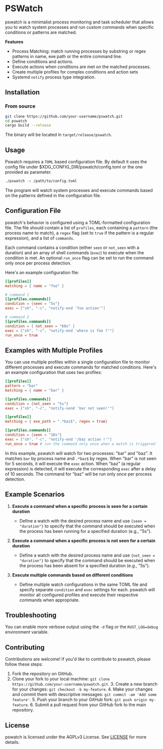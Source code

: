  # PSWatch 

pswatch is a minimalist process monitoring and task scheduler that allows you to
watch system processes and run custom commands when specific conditions or
patterns are matched. 

**Features**
- Process Matching: match running processes by substring or regex patterns in name, exe path or the entire command line.
- Define conditions and actions. 
- Execute actions when conditions are met on the matched processes.
- Create multiple profiles for complex conditions and action sets
- Systemd `notify` process type integration.

## Installation

### From source

```sh
git clone https://github.com/your-username/pswatch.git
cd pswatch
cargo build --release
```

The binary will be located in `target/release/pswatch`.

## Usage

Pswatch requires a `TOML` based configuration file. By default it uses the
config file under $XDG_CONFIG_DIR/pswatch/config.toml or the one provided as
parameter.

```sh
./pswatch -c /path/to/config.toml
```

The program will watch system processes and execute commands based on the
patterns defined in the configuration file.

## Configuration File

pswatch's behavior is configured using a TOML-formatted configuration file.
The file should contain a list of `profiles`, each containing a `pattern` (the
process name to match), a `regex` flag (set to `true` if the pattern is a
regular expression), and a list of `commands`.

Each command contains a condition (either `seen` or `not_seen` with a duration)
and an array of shell commands (`exec`) to execute when the condition is met. An
optional `run_once` flag can be set to run the command only once per process
detection.

Here's an example configuration file:

```toml
[[profiles]]
matching = { name = "foo" }

# command 1
[[profiles.commands]]
condition = {seen = "5s"}
exec = ["sh", "-c", "notify-end 'foo action'"]

# command 2 
[[profiles.commands]]
condition = { not_seen = "60s" }
exec = ["sh", "-c", "notify-end 'where is foo ?'"]
run_once = true
```

## Examples with Multiple Profiles

You can use multiple profiles within a single configuration file to monitor
different processes and execute commands for matched conditions. Here's an
example configuration that uses two profiles:

```toml
[[profiles]]
pattern = "bar"
matching = { name = "bar" }

[[profiles.commands]]
condition = {not_seen = "5s"}
exec = ["sh", "-c", "notify-send 'bar not seen!'"]

[[profiles]]
matching = { exe_path = ".*baz$", regex = true}

[[profiles.commands]]
condition = {seen = "10s"}
exec = ["sh", "-c", "notify-end '/baz action !'"]
run_once = true # run the command only once when a match is triggered
```

In this example, pswatch will watch for two processes: "bar" and "baz". It
matches `bar` by process name and `.*baz$` by regex. When "bar" is not seen for
5 seconds, it will execute the `exec` action. When "baz" (a regular expression)
is detected, it will execute the corresponding `exec` after a delay of 10 seconds.
The command for "baz" will be run only once per process detection.

## Example Scenarios

1. **Execute a command when a specific process is seen for a certain duration**
   - Define a watch with the desired process name and use `{seen = "duration"}` to specify that the command should be executed when the process has been running for a specified duration (e.g., "5s").

2. **Execute a command when a specific process is not seen for a certain duration**
   - Define a watch with the desired process name and use `{not_seen = "duration"}` to specify that the command should be executed when the process has been absent for a specified duration (e.g., "5s").

3. **Execute multiple commands based on different conditions**
   - Define multiple watch configurations in the same TOML file and specify separate `condition` and `exec` settings for each. pswatch will monitor all configured profiles and execute their respective commands when appropriate.

## Troubleshooting

You can enable more verbose output using the `-d` flag or the `RUST_LOG=debug`
environment variable.

## Contributing

Contributions are welcome! If you'd like to contribute to pswatch, please
follow these steps:

1. Fork the repository on GitHub.
2. Clone your fork to your local machine: `git clone
   https://github.com/your-username/pswatch.git`.
   3. Create a new branch for your changes: `git checkout -b my-feature`.
   4. Make your changes and commit them with descriptive messages: `git commit
      -am 'Add some feature'`.
      5. Push your branch to your GitHub fork: `git push origin my-feature`.
      6. Submit a pull request from your GitHub fork to the main repository.

## License

pswatch is licensed under the AGPLv3 License. See [LICENSE](LICENSE) for more
details.


